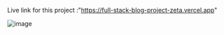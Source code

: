 Live link for this project :"https://full-stack-blog-project-zeta.vercel.app"


![image](https://github.com/user-attachments/assets/92afdb5f-8c2e-4c24-8e92-d16bd1fbc793)
